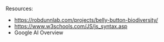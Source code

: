 Resources: 
- https://robdunnlab.com/projects/belly-button-biodiversity/
- https://www.w3schools.com/JS/js_syntax.asp
- Google AI Overview
